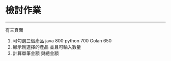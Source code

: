 # 檢討作業
------------------------------
有三頁面
1. 可勾選三個產品 java 800 python 700 Golan 650
2. 顯示剛選擇的產品 並且可輸入數量
3. 計算單筆金額 與總金額
